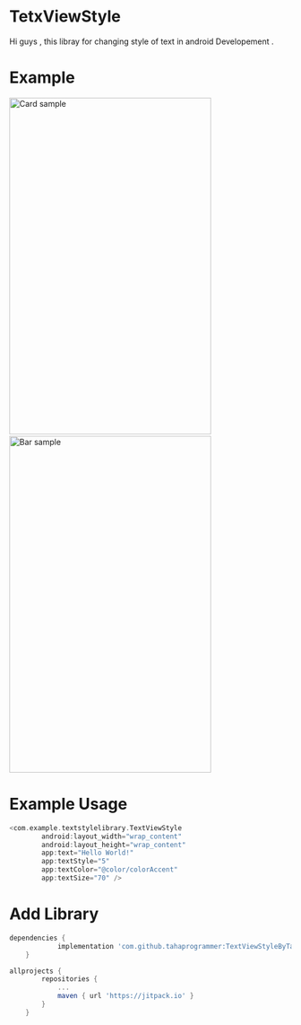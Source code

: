 # TetxViewStyle
Hi guys , this libray for changing style of text in android Developement .
# Example 

<img alt="Card sample" width="360" height="600" src="http://mrdeveloper.online/github/text_style.png" />&nbsp;&nbsp;&nbsp;&nbsp;&nbsp;&nbsp;&nbsp;&nbsp;<img alt="Bar sample" width="360" height="600" src="http://mrdeveloper.online/github/text_style.png" />

# Example Usage

```groovy
<com.example.textstylelibrary.TextViewStyle
        android:layout_width="wrap_content"
        android:layout_height="wrap_content"
        app:text="Hello World!"
        app:textStyle="5"
        app:textColor="@color/colorAccent"
        app:textSize="70" />
```
# Add Library 

```groovy
dependencies {
	        implementation 'com.github.tahaprogrammer:TextViewStyleByTaHa:1.0.1'
	}
```

```groovy
allprojects {
		repositories {
			...
			maven { url 'https://jitpack.io' }
		}
	}
```
